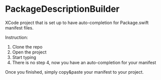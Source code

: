 # PackageDescriptionBuilder

XCode project that is set up to have auto-completion for Package.swift manifest files.

Instruction:

1. Clone the repo
2. Open the project
3. Start typing
4. There is no step 4, now you have an auto-completion for your manifest

Once you finished, simply copy&paste your manifest to your project.
